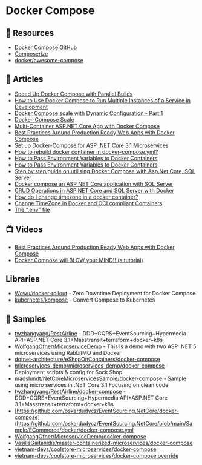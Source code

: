 # Docker Compose

## 📘 Resources
- [Docker Compose GitHub](https://github.com/docker/compose)
- [Composerize](https://www.composerize.com/)
- [docker/awesome-compose](https://github.com/docker/awesome-compose)

## 📕 Articles
- [Speed Up Docker Compose with Parallel Builds](https://ardalis.com/speed-up-docker-compose-with-parallel-builds/)
- [How to Use Docker Compose to Run Multiple Instances of a Service in Development](https://pspdfkit.com/blog/2018/how-to-use-docker-compose-to-run-multiple-instances-of-a-service-in-development/)
- [Docker Compose scale with Dynamic Configuration - Part 1](https://tarunlalwani.com/post/docker-compose-scale-with-dynamic-configuration-part-1/)
- [Docker-Compose Scale](https://linuxhint.com/docker_compose_scale/)
- [Multi-Container ASP.NET Core App with Docker Compose](https://www.yogihosting.com/docker-compose-aspnet-core/)
- [Best Practices Around Production Ready Web Apps with Docker Compose](https://nickjanetakis.com/blog/best-practices-around-production-ready-web-apps-with-docker-compose)
- [Set up Docker-Compose for ASP .NET Core 3.1 Microservices](https://www.programmingwithwolfgang.com/set-up-docker-compose-for-asp-net-core-3-1-microservices)
- [How to rebuild docker container in docker-compose.yml?](https://stackoverflow.com/questions/36884991/how-to-rebuild-docker-container-in-docker-compose-yml)
- [How to Pass Environment Variables to Docker Containers](https://www.cloudsavvyit.com/14081/how-to-pass-environment-variables-to-docker-containers/)
- [How to Pass Environment Variables to Docker Containers](https://www.cloudsavvyit.com/14081/how-to-pass-environment-variables-to-docker-containers/)
- [Step by step guide on utilising Docker Compose with Asp.Net Core, SQL Server](https://dev.to/moe23/step-by-step-guide-on-utilising-docker-compose-with-asp-net-core-sql-server-2e54)
- [Docker compose an ASP NET Core application with SQL Server](https://dotnetthoughts.net/docker-compose-asp-net-core-application/)
- [CRUD Operations in ASP.NET Core and SQL Server with Docker](https://www.yogihosting.com/docker-aspnet-core-sql-server-crud/)
- [How do I change timezone in a docker container?](https://stackoverflow.com/questions/57607381/how-do-i-change-timezone-in-a-docker-container)
- [Change TimeZone in Docker and OCI compliant Containers](https://mohitgoyal.co/2021/03/02/change-timezone-in-docker-and-oci-compliant-containers/)
- [The “.env” file](https://docs.docker.com/compose/environment-variables/#the-env-file)

## 📺 Videos
- [Best Practices Around Production Ready Web Apps with Docker Compose](https://www.youtube.com/watch?v=T--X3v2pwtU)
- [Docker Compose will BLOW your MIND!! (a tutorial)](https://www.youtube.com/watch?v=DM65_JyGxCo)

## Libraries
- [Wowu/docker-rollout](https://github.com/Wowu/docker-rollout) - Zero Downtime Deployment for Docker Compose
- [kubernetes/kompose](https://github.com/kubernetes/kompose) - Convert Compose to Kubernetes

## 🚀 Samples
- [twzhangyang/RestAirline](https://github.com/twzhangyang/RestAirline) - DDD+CQRS+EventSourcing+Hypermedia API+ASP.NET Core 3.1+Masstransit+terraform+docker+k8s
- [WolfgangOfner/MicroserviceDemo](https://github.com/WolfgangOfner/MicroserviceDemo) - This is a demo with two ASP .NET 5 microservices using RabbitMQ and Docker
- [dotnet-architecture/eShopOnContainers/docker-compose](https://github.com/dotnet-architecture/eShopOnContainers/blob/main/src/docker-compose.yml)
- [microservices-demo/microservices-demo/docker-compose](https://github.com/microservices-demo/microservices-demo/tree/master/deploy/docker-compose) - Deployment scripts & config for Sock Shop
- [madslundt/NetCoreMicroservicesSample/docker-compose](https://github.com/madslundt/NetCoreMicroservicesSample/tree/master/Compose) - Sample using micro services in .NET Core 3.1 Focusing on clean code
- [twzhangyang/RestAirline/docker-compose](https://github.com/twzhangyang/RestAirline/blob/master/docker-compose/docker-compose.yml) - DDD+CQRS+EventSourcing+Hypermedia API+ASP.NET Core 3.1+Masstransit+terraform+docker+k8s
- [https://github.com/oskardudycz/EventSourcing.NetCore/docker-compose](https://github.com/oskardudycz/EventSourcing.NetCore/blob/main/Sample/ECommerce/docker/docker-compose.yml
- [WolfgangOfner/MicroserviceDemo/docker-compose](https://github.com/WolfgangOfner/MicroserviceDemo/blob/master/docker-compose.yml)
- [VasilisGaitanidis/master-containerized-microservices/docker-compose](https://github.com/VasilisGaitanidis/master-containerized-microservices/blob/master/src/docker-compose.yml)
- [vietnam-devs/coolstore-microservices/docker-compose](https://github.com/vietnam-devs/coolstore-microservices/blob/main/docker-compose.yml)
- [vietnam-devs/coolstore-microservices/docker-compose.override](https://github.com/vietnam-devs/coolstore-microservices/blob/main/docker-compose.override.yml)